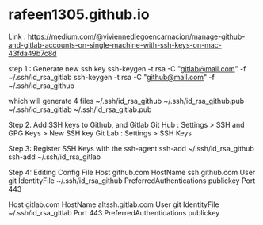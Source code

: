 # rafeen1305.github.io
Link : https://medium.com/@viviennediegoencarnacion/manage-github-and-gitlab-accounts-on-single-machine-with-ssh-keys-on-mac-43fda49b7c8d

step 1 : Generate new ssh key
ssh-keygen -t rsa -C "gitlab@mail.com" -f ~/.ssh/id_rsa_gitlab
ssh-keygen -t rsa -C "github@mail.com" -f ~/.ssh/id_rsa_github

which will generate 4 files
  ~/.ssh/id_rsa_github
  ~/.ssh/id_rsa_github.pub
  ~/.ssh/id_rsa_gitlab
  ~/.ssh/id_rsa_gitlab.pub
  
Step 2. Add SSH keys to Github, and Gitlab
Git Hub :
  Settings > SSH and GPG Keys > New SSH key
Git Lab :
  Settings > SSH Keys
  
Step 3: Register SSH Keys with the ssh-agent
  ssh-add ~/.ssh/id_rsa_github
  ssh-add ~/.ssh/id_rsa_gitlab
  
Step 4: Editing Config File
  Host github.com
   HostName ssh.github.com
   User git
   IdentityFile ~/.ssh/id_rsa_github
   PreferredAuthentications publickey
   Port 443
   
  Host gitlab.com
     HostName altssh.gitlab.com
     User git
     IdentityFile ~/.ssh/id_rsa_gitlab
     Port 443
     PreferredAuthentications publickey
